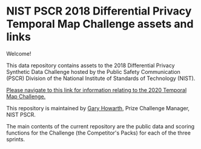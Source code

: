 # NIST PSCR 2018 Differential Privacy Temporal Map Challenge assets and links

Welcome!

This data repository contains assets to the 2018 Differential Privacy Synthetic Data Challenge hosted by the Public Safety Communication (PSCR) Division of the National Institute of Standards of Technology (NIST).

[Please navigate to this link for information relating to the 2020 Temporal Map Challenge.](https://github.com/usnistgov/Differential-Privacy-Temporal-Map-Challenge-assets)

This repository is maintained by [Gary Howarth](mailto:gary.howarth@nist.gov), Prize Challenge Manager, NIST PSCR.  

The main contents of the current repository are the public data and scoring functions for the Challenge (the Competitor's Packs) for each of the three sprints.
